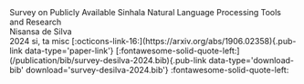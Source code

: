 <publication>
<pub-title>Survey on Publicly Available Sinhala Natural Language Processing Tools and Research</pub-title><br/>
<pub-authors>Nisansa de Silva</pub-authors><br/>
<pub-year>2024</pub-year>
<lang>si, ta</lang> 
<entry-type>misc</entry-type>
[:octicons-link-16:](https://arxiv.org/abs/1906.02358){.pub-link data-type='paper-link'}
[:fontawesome-solid-quote-left:](/publication/bib/survey-desilva-2024.bib){.pub-link data-type='download-bib' download='survey-desilva-2024.bib'}
<bibtex-copy title='Copy to clipboard' data-clipboard-text='@misc{desilva2024surveypubliclyavailablesinhala,
      title={Survey on Publicly Available Sinhala Natural Language Processing Tools and Research}, 
      author={Nisansa de Silva},
      year={2024},
      eprint={1906.02358},
      archivePrefix={arXiv},
      primaryClass={cs.CL},
      url={https://arxiv.org/abs/1906.02358}, 
}'>:fontawesome-solid-quote-left:</bibtex-copy>
</publication>